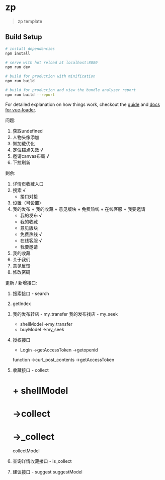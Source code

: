# zp

> zp template

## Build Setup

``` bash
# install dependencies
npm install

# serve with hot reload at localhost:8080
npm run dev

# build for production with minification
npm run build

# build for production and view the bundle analyzer report
npm run build --report
```

For detailed explanation on how things work, checkout the [guide](http://vuejs-templates.github.io/webpack/) and [docs for vue-loader](http://vuejs.github.io/vue-loader).

问题:
1. 获取undefined
2. 人物头像添加
3. 懒加载优化
4. 定位锚点失效 √
5. 邀请canvas布局 √
6. 下拉刷新

剩余:
1. 详情页收藏入口
2. 搜索 			√
	+ 接口对接
3. 设置（可设置）
4. 我的发布 + 我的收藏 + 意见版块 + 免费热线 + 在线客服 + 我要邀请
	+ 我的发布 √
	+ 我的收藏
	+ 意见版块 
	+ 免费热线 √
	+ 在线客服 √
	+ 我要邀请
5. 我的收藏
6. 关于我们
7. 意见反馈
8. 修改密码


更新 / 新增接口:
1. 搜索接口 - search
2. getIndex
3. 我的发布转店 - my_transfer
   我的发布找店 - my_seek
	+ shellModel
		->my_transfer
	+ buyModel
		->my_seek
4. 授权接口
	+ Login
		->getAccessToken
		->getopenid

	function
		->curl_post_contents
		->getAccessToken
5. 收藏接口 - collect
	# + shellModel
	#	 ->collect
	#	 ->_collect
	collectModel
6. 查询详情收藏接口 - is_collect
7. 建议接口 - suggest
	suggestModel
